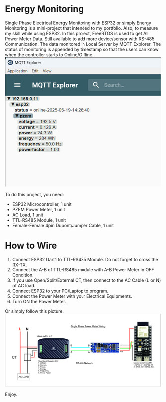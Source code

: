 # Energy Monitoring
Single Phase Electrical Energy Monitoring with ESP32 or simply Energy Monitoring is a mini-project that intended to my portfolio. Also, to measure my skill while using ESP32.
In this project, FreeRTOS is used to get All Power Meter Data. Still available to add more device/sensor with RS-485 Communication. The data monitored in Local Server by MQTT Explorer. 
The status of monitoring is appended by timestamp so that the users can know when the controller starts to Online/Offline. 
<img src="images/gathered data by MQTT Explorer.jpg" alt="gathered data by MQTT Explorer" width="500">

To do this project, you need:
- ESP32 Microcontroller, 1 unit
- PZEM Power Meter, 1 unit
- AC Load, 1 unit
- TTL-RS485 Module, 1 unit
- Female-Female 4pin Dupont/Jumper Cable, 1 unit

# How to Wire
1. Connect ESP32 Uart1 to TTL-RS485 Module. Do not forget to cross the RX-TX.
2. Connect the A-B of TTL-RS485 module with A-B Power Meter in OFF Condition.
3. If you use Open/Split/External CT, then connect to the AC Cable (L or N) of AC load.
4. Connect ESP32 to your PC/Laptop to program.
5. Connect the Power Meter with your Electrical Equipments.
6. Turn ON the Power Meter.

Or simply follow this picture.  
<img src="images/Wiring PZEM-016.jpg" alt="How to Wire" width="500">

Enjoy.
